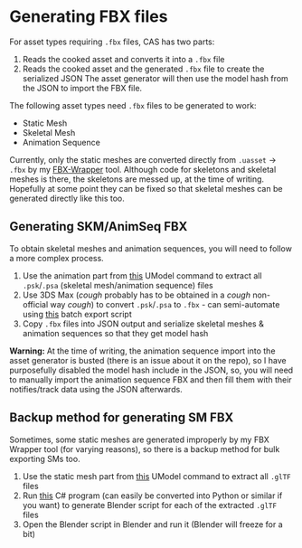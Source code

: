 # Generating FBX files
For asset types requiring `.fbx` files, CAS has two parts:
1. Reads the cooked asset and converts it into a `.fbx` file
2. Reads the cooked asset and the generated `.fbx` file to create the serialized JSON
The asset generator will then use the model hash from the JSON to import the FBX file.

The following asset types need `.fbx` files to be generated to work:
- Static Mesh
- Skeletal Mesh
- Animation Sequence

Currently, only the static meshes are converted directly from `.uasset` -> `.fbx` by my [FBX-Wrapper](https://github.com/Buckminsterfullerene02/FBX-Wrapper) tool. Although code for skeletons and skeletal meshes is there, the skeletons are messed up, at the time of writing. Hopefully at some point they can be fixed so that skeletal meshes can be generated directly like this too.

## Generating SKM/AnimSeq FBX
To obtain skeletal meshes and animation sequences, you will need to follow a more complex process.

1. Use the animation part from [this](https://gist.github.com/Buckminsterfullerene02/789fb38a2f1ccd2ef55262a90be578d9) UModel command to extract all `.psk`/`.psa` (skeletal mesh/animation sequence) files
2. Use 3DS Max (*cough* probably has to be obtained in a *cough* non-official way *cough*) to convert `.psk`/`.psa` to `.fbx` - can semi-automate using [this](https://gist.github.com/Buckminsterfullerene02/12947999641c6a290f2cbbaf4e0ee313) batch export script
3. Copy `.fbx` files into JSON output and serialize skeletal meshes & animation sequences so that they get model hash 

**Warning:** At the time of writing, the animation sequence import into the asset generator is busted (there is an issue about it on the repo), so I have purposefully disabled the model hash include in the JSON, so, you will need to manually import the animation sequence FBX and then fill them with their notifies/track data using the JSON afterwards.

## Backup method for generating SM FBX
Sometimes, some static meshes are generated improperly by my FBX Wrapper tool (for varying reasons), so there is a backup method for bulk exporting SMs too.

1. Use the static mesh part from [this](https://gist.github.com/Buckminsterfullerene02/789fb38a2f1ccd2ef55262a90be578d9) UModel command to extract all `.glTF` files
2. Run [this](https://gist.github.com/Buckminsterfullerene02/6b49374b8a8da0d992e73a22c9e0d7dc) C# program (can easily be converted into Python or similar if you want) to generate Blender script for each of the extracted `.glTF` files
3. Open the Blender script in Blender and run it (Blender will freeze for a bit)

